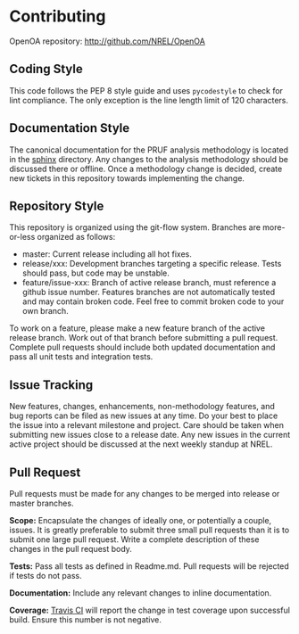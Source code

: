 
Contributing 
============

OpenOA repository: http://github.com/NREL/OpenOA

## Coding Style

This code follows the PEP 8 style guide and uses ``pycodestyle`` to check for lint compliance.
The only exception is the line length limit of 120 characters. 

## Documentation Style

The canonical documentation for the PRUF analysis methodology is located in the
[sphinx](https://github.com/NREL/OpenOA/tree/release/v1/sphinx) directory.
Any changes to the analysis methodology should be discussed there or offline. Once a methodology change is decided,
create new tickets in this repository towards implementing the change.

## Repository Style

This repository is organized using the git-flow system. Branches are more-or-less organized as follows:

- master: Current release including all hot fixes.
- release/xxx: Development branches targeting a specific release. Tests should pass, but code may be unstable.
- feature/issue-xxx: Branch of active release branch, must reference a github issue number.
Features branches are not automatically tested and may contain broken code. Feel free to commit broken code to your own branch.

To work on a feature, please make a new feature branch of the active release branch.
Work out of that branch before submitting a pull request.
Complete pull requests should include both updated documentation and pass all unit tests and integration tests.

## Issue Tracking

New features, changes, enhancements, non-methodology features, and bug reports can be filed as new issues at any time.
Do your best to place the issue into a relevant milestone and project.
Care should be taken when submitting new issues close to a release date.
Any new issues in the current active project should be discussed at the next weekly standup at NREL.

## Pull Request

Pull requests must be made for any changes to be merged into release or master branches.

**Scope:** Encapsulate the changes of ideally one, or potentially a couple, issues. It is greatly preferable
to submit three small pull requests than it is to submit one large pull request. Write a complete description of these
changes in the pull request body.

**Tests:** Pass all tests as defined in Readme.md. Pull requests will be rejected if tests do not pass.

**Documentation:** Include any relevant changes to inline documentation.

**Coverage:** [Travis CI](https://travis-ci.org) will report the change in test coverage upon successful build.
Ensure this number is not negative.
